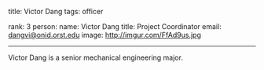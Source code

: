 title: Victor Dang
tags: officer

rank: 3
person:
    name: Victor Dang
    title: Project Coordinator
    email: dangvi@onid.orst.edu
    image: http://imgur.com/FfAd9us.jpg

---

Victor Dang is a senior mechanical engineering major.
